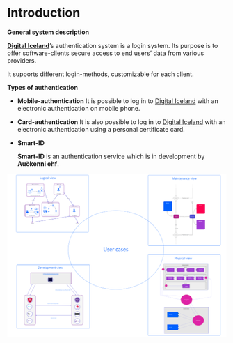 # Introduction

**General system description**

**[Digital Iceland](http://island.is)**’s authentication system is a login system. Its purpose is to offer software-clients secure access to end users’ data from various providers.

It supports different login-methods, customizable for each client.

**Types of authentication**

- **Mobile-authentication**
  It is possible to log in to [Digital Iceland](https://island.is/) with an electronic authentication on mobile phone.
- **Card-authentication**
  It is also possible to log in to [Digital Iceland](https://island.is/) with an electronic authentication using a personal certificate card.
- **Smart-ID**

  **Smart-ID** is an authentication service which is in development by **Auðkenni ehf**.

![introduction.png](./assets/introduction.png)
